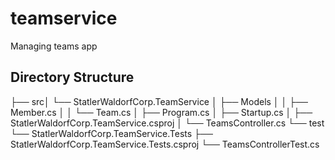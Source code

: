 # teamservice
Managing teams app

## Directory Structure
├── src│ └── StatlerWaldorfCorp.TeamService
│
├── Models
│
│ ├── Member.cs
│
│ └── Team.cs
│
├── Program.cs
│
├── Startup.cs
│
├── StatlerWaldorfCorp.TeamService.csproj
│
└── TeamsController.cs
└── test
└── StatlerWaldorfCorp.TeamService.Tests
├── StatlerWaldorfCorp.TeamService.Tests.csproj
└── TeamsControllerTest.cs
